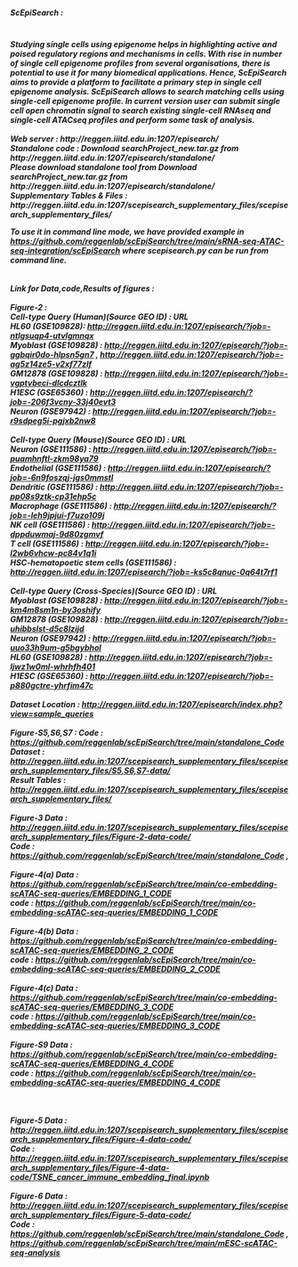 <h5>ScEpiSearch :<h5> <br/>
Studying single cells using epigenome helps in highlighting active and poised regulatory regions and mechanisms in cells. With rise in number of single cell epigenome profiles from several organisations, there is potential to use it for many biomedical applications. Hence, ScEpiSearch aims to provide a platform to facilitate a primary step in single cell epigenome analysis. ScEpiSearch allows to search matching cells using single-cell epigenome profile. In current version user can submit single cell open chromatin signal to search existing single-cell RNAseq and single-cell ATACseq profiles and perform some task of analysis. <br/><br/>
Web server : http://reggen.iiitd.edu.in:1207/episearch/<br/>
Standalone code : Download searchProject_new.tar.gz from http://reggen.iiitd.edu.in:1207/episearch/standalone/ <br/>
Please download standalone tool from Download searchProject_new.tar.gz from  http://reggen.iiitd.edu.in:1207/episearch/standalone/  <br>
Supplementary Tables & Files : http://reggen.iiitd.edu.in:1207/scepisearch_supplementary_files/scepisearch_supplementary_files/ <br>

To use it in command line mode, we have provided example in https://github.com/reggenlab/scEpiSearch/tree/main/sRNA-seq-ATAC-seq-integration/scEpiSearch where scepisearch.py can be run from command line.  
<br/><br/>
Link for Data,code,Results of figures : <br /><br/>
Figure-2 :<br/>
Cell-type Query (Human)(Source GEO ID) : URL <br/>
HL60 (GSE109828): http://reggen.iiitd.edu.in:1207/episearch/?job=-ntlgsuqp4-utvlgmnqx <br/>
Myoblast (GSE109828) : http://reggen.iiitd.edu.in:1207/episearch/?job=-ggbqir0do-hlpsn5gn7 , http://reggen.iiitd.edu.in:1207/episearch/?job=-ag5z14ze5-v2xf77zlf <br/>
GM12878 (GSE109828) : http://reggen.iiitd.edu.in:1207/episearch/?job=-vgptvbeci-dlcdcztlk <br/>
H1ESC (GSE65360) : http://reggen.iiitd.edu.in:1207/episearch/?job=-206f3vcny-33j40evt3 <br/>
Neuron (GSE97942) : http://reggen.iiitd.edu.in:1207/episearch/?job=-r9sdpeg5i-pgjxb2nw8 <br/>
<br/>
Cell-type Query (Mouse)(Source GEO ID) : URL <br/>
Neuron (GSE111586) : http://reggen.iiitd.edu.in:1207/episearch/?job=-puamhnftl-zkm98ya79 <br/>
Endothelial (GSE111586) : http://reggen.iiitd.edu.in:1207/episearch/?job=-6n9foszqj-jgs0mmstl <br/>
Dendritic (GSE111586) : http://reggen.iiitd.edu.in:1207/episearch/?job=-pp08s9ztk-cp31ehp5c <br/>
Macrophage (GSE111586) : http://reggen.iiitd.edu.in:1207/episearch/?job=-leh9jpjui-f7uzo109j <br/>
NK cell (GSE111586) : http://reggen.iiitd.edu.in:1207/episearch/?job=-dppduwmaj-9d80zgmvf <br/>
T cell (GSE111586) : http://reggen.iiitd.edu.in:1207/episearch/?job=-l2wb6vhcw-pc84v1q1i <br/>
HSC-hematopoetic stem cells (GSE111586) : http://reggen.iiitd.edu.in:1207/episearch/?job=-ks5c8qnuc-0q64t7rf1 <br/>
<br/>
Cell-type Query (Cross-Species)(Source GEO ID) : URL <br/>
Myoblast (GSE109828) : http://reggen.iiitd.edu.in:1207/episearch/?job=-km4m8sm1n-by3oshify <br/>
GM12878 (GSE109828) : http://reggen.iiitd.edu.in:1207/episearch/?job=-uhibbslst-d5c8lzijd <br/>
Neuron (GSE97942) : http://reggen.iiitd.edu.in:1207/episearch/?job=-uuo33h9um-g5bgybhol <br/>
HL60 (GSE109828) : http://reggen.iiitd.edu.in:1207/episearch/?job=-ljwz1w0ml-whrhfh401 <br/>
H1ESC (GSE65360) : http://reggen.iiitd.edu.in:1207/episearch/?job=-p880gctre-yhrfim47c <br/>
<br/>
Dataset Location : http://reggen.iiitd.edu.in:1207/episearch/index.php?view=sample_queries <br/>
<br/>
Figure-S5,S6,S7 : Code : https://github.com/reggenlab/scEpiSearch/tree/main/standalone_Code<br/>
Dataset : http://reggen.iiitd.edu.in:1207/scepisearch_supplementary_files/scepisearch_supplementary_files/S5,S6,S7-data/<br/>
Result Tables : http://reggen.iiitd.edu.in:1207/scepisearch_supplementary_files/scepisearch_supplementary_files/
<br/><br/>
Figure-3 Data : http://reggen.iiitd.edu.in:1207/scepisearch_supplementary_files/scepisearch_supplementary_files/Figure-2-data-code/ <br />
Code : https://github.com/reggenlab/scEpiSearch/tree/main/standalone_Code , 
<br/><br/>
Figure-4(a) Data : <a href="" style="color: red">https://github.com/reggenlab/scEpiSearch/tree/main/co-embedding-scATAC-seq-queries/EMBEDDING_1_CODE</a><br />
code : <a href="https://github.com/reggenlab/scEpiSearch/tree/main/co-embedding-scATAC-seq-queries/EMBEDDING_1_CODE" style="color: red">https://github.com/reggenlab/scEpiSearch/tree/main/co-embedding-scATAC-seq-queries/EMBEDDING_1_CODE</a>
<br/><br/>
Figure-4(b) Data : <a href="https://github.com/reggenlab/scEpiSearch/tree/main/co-embedding-scATAC-seq-queries/EMBEDDING_2_CODE" style="color: red">https://github.com/reggenlab/scEpiSearch/tree/main/co-embedding-scATAC-seq-queries/EMBEDDING_2_CODE</a><br />
code : <a href="https://github.com/reggenlab/scEpiSearch/tree/main/co-embedding-scATAC-seq-queries/EMBEDDING_2_CODE" style="color: red">https://github.com/reggenlab/scEpiSearch/tree/main/co-embedding-scATAC-seq-queries/EMBEDDING_2_CODE</a>
<br/><br/>
Figure-4(c) Data : <a href="https://github.com/reggenlab/scEpiSearch/tree/main/co-embedding-scATAC-seq-queries/EMBEDDING_3_CODE" style="color: red">https://github.com/reggenlab/scEpiSearch/tree/main/co-embedding-scATAC-seq-queries/EMBEDDING_3_CODE</a><br />
code : <a href="https://github.com/reggenlab/scEpiSearch/tree/main/co-embedding-scATAC-seq-queries/EMBEDDING_3_CODE" style="color: red">https://github.com/reggenlab/scEpiSearch/tree/main/co-embedding-scATAC-seq-queries/EMBEDDING_3_CODE</a>
<br/><br/>
Figure-S9 Data : <a href="https://github.com/reggenlab/scEpiSearch/tree/main/co-embedding-scATAC-seq-queries/EMBEDDING_4_CODE" style="color: red">https://github.com/reggenlab/scEpiSearch/tree/main/co-embedding-scATAC-seq-queries/EMBEDDING_4_CODE</a><br />
code : <a href="https://github.com/reggenlab/scEpiSearch/tree/main/co-embedding-scATAC-seq-queries/EMBEDDING_4_CODE" style="color: red">https://github.com/reggenlab/scEpiSearch/tree/main/co-embedding-scATAC-seq-queries/EMBEDDING_4_CODE</a>
<br/><br/>
<br/><br/>
Figure-5 Data : http://reggen.iiitd.edu.in:1207/scepisearch_supplementary_files/scepisearch_supplementary_files/Figure-4-data-code/<br />
Code : http://reggen.iiitd.edu.in:1207/scepisearch_supplementary_files/scepisearch_supplementary_files/Figure-4-data-code/TSNE_cancer_immune_embedding_final.ipynb 
<br/><br/>
Figure-6 Data : http://reggen.iiitd.edu.in:1207/scepisearch_supplementary_files/scepisearch_supplementary_files/Figure-5-data-code/ <br />
Code : https://github.com/reggenlab/scEpiSearch/tree/main/standalone_Code , https://github.com/reggenlab/scEpiSearch/tree/main/mESC-scATAC-seq-analysis
